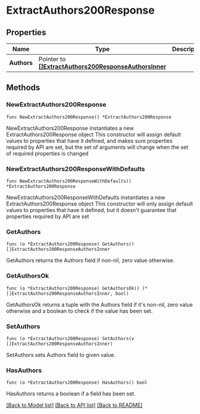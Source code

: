 # ExtractAuthors200Response

## Properties

Name | Type | Description | Notes
------------ | ------------- | ------------- | -------------
**Authors** | Pointer to [**[]ExtractAuthors200ResponseAuthorsInner**](ExtractAuthors200ResponseAuthorsInner.md) |  | [optional] 

## Methods

### NewExtractAuthors200Response

`func NewExtractAuthors200Response() *ExtractAuthors200Response`

NewExtractAuthors200Response instantiates a new ExtractAuthors200Response object
This constructor will assign default values to properties that have it defined,
and makes sure properties required by API are set, but the set of arguments
will change when the set of required properties is changed

### NewExtractAuthors200ResponseWithDefaults

`func NewExtractAuthors200ResponseWithDefaults() *ExtractAuthors200Response`

NewExtractAuthors200ResponseWithDefaults instantiates a new ExtractAuthors200Response object
This constructor will only assign default values to properties that have it defined,
but it doesn't guarantee that properties required by API are set

### GetAuthors

`func (o *ExtractAuthors200Response) GetAuthors() []ExtractAuthors200ResponseAuthorsInner`

GetAuthors returns the Authors field if non-nil, zero value otherwise.

### GetAuthorsOk

`func (o *ExtractAuthors200Response) GetAuthorsOk() (*[]ExtractAuthors200ResponseAuthorsInner, bool)`

GetAuthorsOk returns a tuple with the Authors field if it's non-nil, zero value otherwise
and a boolean to check if the value has been set.

### SetAuthors

`func (o *ExtractAuthors200Response) SetAuthors(v []ExtractAuthors200ResponseAuthorsInner)`

SetAuthors sets Authors field to given value.

### HasAuthors

`func (o *ExtractAuthors200Response) HasAuthors() bool`

HasAuthors returns a boolean if a field has been set.


[[Back to Model list]](../README.md#documentation-for-models) [[Back to API list]](../README.md#documentation-for-api-endpoints) [[Back to README]](../README.md)


